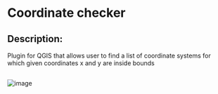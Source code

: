 # Coordinate checker
 
## Description:
Plugin for QGIS that allows user to find a list of coordinate systems for which given coordinates x and y are inside bounds


##
![image](https://user-images.githubusercontent.com/39927846/123663820-101bf280-d837-11eb-8cf8-fec753b8890e.png)

